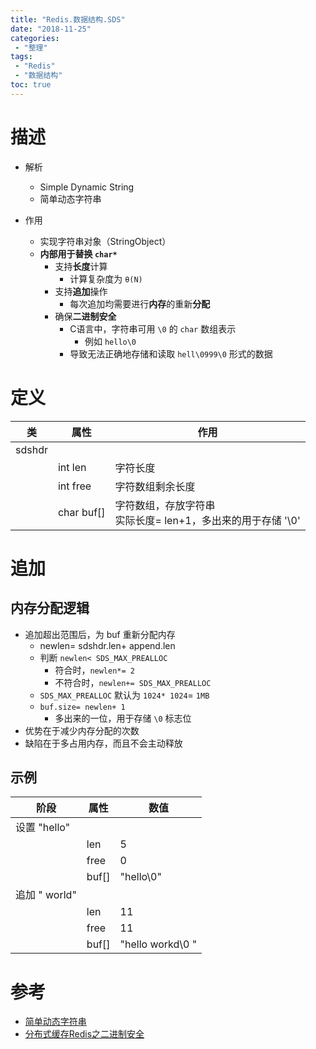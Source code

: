 ```yaml
---
title: "Redis.数据结构.SDS"
date: "2018-11-25"
categories:
 - "整理"
tags:
 - "Redis"
 - "数据结构"
toc: true
---
```


# 描述
- 解析
    - Simple Dynamic String
    - 简单动态字符串

- 作用
    - 实现字符串对象（StringObject）
    - **内部用于替换 `char*`**
        - 支持**长度**计算
            - 计算复杂度为 `θ(N)`
        - 支持**追加**操作
            - 每次追加均需要进行**内存**的重新**分配**
        - 确保**二进制安全**
            - C语言中，字符串可用 `\0` 的 `char` 数组表示
                - 例如 `hello\0`
            - 导致无法正确地存储和读取 `hell\0999\0` 形式的数据

# 定义

| 类     | 属性       | 作用                                                         |
|--------|------------|--------------------------------------------------------------|
| sdshdr |            |                                                              |
|        | int len    | 字符长度                                                     |
|        | int free   | 字符数组剩余长度                                             |
|        | char buf[] | 字符数组，存放字符串<br>实际长度= len+1，多出来的用于存储 '\0' |


# 追加

## 内存分配逻辑
- 追加超出范围后，为 buf 重新分配内存
    - newlen= sdshdr.len+ append.len
    - 判断 `newlen< SDS_MAX_PREALLOC`
        - 符合时，`newlen*= 2`
        - 不符合时，`newlen+= SDS_MAX_PREALLOC`
    - `SDS_MAX_PREALLOC` 默认为 `1024* 1024`= `1MB`
    - `buf.size= newlen+ 1`
        - 多出来的一位，用于存储 `\0` 标志位
- 优势在于减少内存分配的次数
- 缺陷在于多占用内存，而且不会主动释放

## 示例

| 阶段          | 属性  | 数值                       |
|---------------|-------|----------------------------|
| 设置 "hello"  |       |                            |
|               | len   | 5                          |
|               | free  | 0                          |
|               | buf[] | "hello\0"                  |
| 追加 " world" |       |                            |
|               | len   | 11                         |
|               | free  | 11                         |
|               | buf[] | "hello workd\0           " |


# 参考
- [简单动态字符串](https://redisbook.readthedocs.io/en/latest/internal-datastruct/sds.html)
- [分布式缓存Redis之二进制安全](https://blog.csdn.net/u011489043/article/details/78738374)
